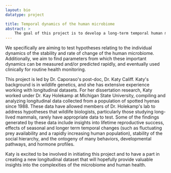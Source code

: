 ```yaml
---
layout: bio
datatype: project

title: Temporal dynamics of the human microbiome
abstract: >
    The goal of this project is to develop a long-term temporal human microbiome sampling resource.  To date, longitudinal studies have focused only on one or a few individuals, or many individuals sampled over a short amount of time.  We are currently in the beginning phase of an initial three-year study period where we are developing a cohort of approximately 700 subjects who will donate monthly microbiome samples from three body sites.  This collection of samples will allow us to investigate factors driving temporal dynamics in the human microbiome over a large population. Data generated by this project will additionally be used to test hypotheses regarding specific genes and microbial species that may be keystone members of the microbiome, to be validated with qPCR.
---
```


We specifically are aiming to test hypotheses relating to the individual dynamics of the stability and rate of change of the human microbiome.  Additionally, we aim to find parameters from which these important dynamics can be measured and/or predicted rapidly, and eventually used clinically for routine health monitoring.

This project is led by Dr. Caporaso's post-doc, Dr. Katy Califf.  Katy's background is in wildlife genetics, and she has extensive experience working with longitudinal datasets.  For her dissertation research, Katy worked under Dr. Kay Holekamp at Michigan State University, compiling and analyzing longitudinal data collected from a population of spotted hyenas since 1988.  These data have allowed members of Dr. Holekamp's lab to address hypotheses that wildlife biologists, particularly those studying long-lived mammals, rarely have appropriate data to test.  Some of the findings generated by these data include insights into lifetime reproductive success, effects of seasonal and longer term temporal changes (such as fluctuating prey availability and a rapidly increasing human population), stability of the social hierarchy, and the ontogeny of many behaviors, developmental pathways, and hormone profiles.  

Katy is excited to be involved in initiating this project and to have a part in creating a new longitudinal dataset that will hopefully provide valuable insights into the complexities of the microbiome and human health.  
